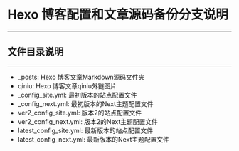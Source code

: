 # Hexo 博客配置和文章源码备份分支说明
***
## 文件目录说明
***
- _posts: Hexo 博客文章Markdown源码文件夹
-  qiniu: Hexo 博客文章qiniu外链图片
-  _config_site.yml: 最初版本的站点配置文件
- _config_next.yml: 最初版本的Next主题配置文件
- ver2_config_site.yml: 版本2的站点配置文件
- ver2_config_next.yml: 版本2的Next主题配置文件
- latest_config_site.yml: 最新版本的站点配置文件
- latest_config_next.yml: 最新版本的Next主题配置文件
